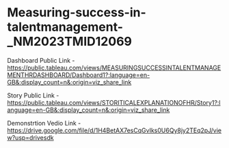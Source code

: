 # Measuring-success-in-talentmanagement-_NM2023TMID12069


Dashboard Public Link - https://public.tableau.com/views/MEASURINGSUCCESSINTALENTMANAGEMENTHRDASHBOARD/Dashboard1?:language=en-GB&:display_count=n&:origin=viz_share_link

Story Public Link - https://public.tableau.com/views/STORITICALEXPLANATIONOFHR/Story1?:language=en-GB&:display_count=n&:origin=viz_share_link

Demonstrtion Vedio Link - https://drive.google.com/file/d/1H4BetAX7esCqGvIks0U6Qy8jy2TEq2pJ/view?usp=drivesdk
